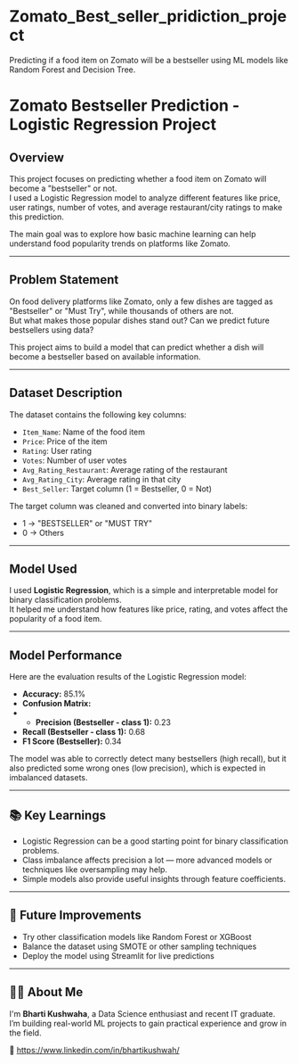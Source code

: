 # Zomato_Best_seller_pridiction_project
Predicting if a food item on Zomato will be a bestseller using ML models like Random Forest and Decision Tree.

# Zomato Bestseller Prediction - Logistic Regression Project

## Overview

This project focuses on predicting whether a food item on Zomato will become a "bestseller" or not.  
I used a Logistic Regression model to analyze different features like price, user ratings, number of votes, and average restaurant/city ratings to make this prediction.

The main goal was to explore how basic machine learning can help understand food popularity trends on platforms like Zomato.

---

## Problem Statement

On food delivery platforms like Zomato, only a few dishes are tagged as "Bestseller" or "Must Try", while thousands of others are not.  
But what makes those popular dishes stand out? Can we predict future bestsellers using data?

This project aims to build a model that can predict whether a dish will become a bestseller based on available information.

---

## Dataset Description

The dataset contains the following key columns:

- `Item_Name`: Name of the food item  
- `Price`: Price of the item  
- `Rating`: User rating  
- `Votes`: Number of user votes  
- `Avg_Rating_Restaurant`: Average rating of the restaurant  
- `Avg_Rating_City`: Average rating in that city  
- `Best_Seller`: Target column (1 = Bestseller, 0 = Not)

The target column was cleaned and converted into binary labels:
- 1 → "BESTSELLER" or "MUST TRY"
- 0 → Others

---

## Model Used

I used **Logistic Regression**, which is a simple and interpretable model for binary classification problems.  
It helped me understand how features like price, rating, and votes affect the popularity of a food item.

---

## Model Performance

Here are the evaluation results of the Logistic Regression model:

- **Accuracy:** 85.1%
- **Confusion Matrix:**
- - **Precision (Bestseller - class 1):** 0.23  
- **Recall (Bestseller - class 1):** 0.68  
- **F1 Score (Bestseller):** 0.34

The model was able to correctly detect many bestsellers (high recall), but it also predicted some wrong ones (low precision), which is expected in imbalanced datasets.

---

## 📚 Key Learnings

- Logistic Regression can be a good starting point for binary classification problems.  
- Class imbalance affects precision a lot — more advanced models or techniques like oversampling may help.  
- Simple models also provide useful insights through feature coefficients.

---

## 🚀 Future Improvements

- Try other classification models like Random Forest or XGBoost  
- Balance the dataset using SMOTE or other sampling techniques  
- Deploy the model using Streamlit for live predictions

---

## 🙋‍♀️ About Me

I'm **Bharti Kushwaha**, a Data Science enthusiast and recent IT graduate.  
I’m building real-world ML projects to gain practical experience and grow in the field.

🔗 https://www.linkedin.com/in/bhartikushwah/

